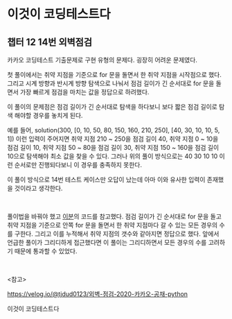 # 이것이 코딩테스트다

## 챕터 12 14번 외벽점검

카카오 코딩테스트 기출문제로 구현 유형의 문제다. 굉장히 어려운 문제였다.

첫 풀이에서는 취약 지점을 기준으로 for 문을 돌면서 한 취약 지점을 시작점으로 했다. 그리고 시계 방향과 반시계 방향 탐색으로 나눠서 점검 길이가 긴 순서대로 for 문을 돌면서 가장 빠르게 점검을 마치는 값을 정답으로 하려했다.

이 풀이의 문제점은 점검 길이가 긴 순서대로 탐색을 하다보니 보다 짧은 점검 길이로 탐색 해야할 경우를 놓치게 된다. 

예를 들어, solution(300, [0, 10, 50, 80, 150, 160, 210, 250], [40, 30, 10, 10, 5, 1]) 이런 입력이 주어지면 취약 지점 210 ~ 250을 점검 길이 40, 취약 지점 0 ~ 10을 점검 길이 10, 취약 지점 50 ~ 80을 점검 길이 30, 취약 지점 150 ~ 160을 점검 길이 10으로 탐색해야 최소 값을 찾을 수 있다. 그러나 위의 풀이 방식으로는 40 30 10 10 이런 순서로만 진행되다보니 이 경우를 충족하지 못한다.

이 풀이 방식으로 14번 테스트 케이스만 오답이 났는데 아마 이와 유사한 입력이 존재했을 것이라고 생각한다.

<br>

풀이법을 바꿔야 했고 [이분](https://velog.io/@tjdud0123/외벽-점검-2020-카카오-공채-python)의 코드를 참고했다. 점검 길이가 긴 순서대로 for 문을 돌고 취약 지점을 기준으로 안쪽 for 문을 돌면서 한 취약 지점마다 갈 수 있는 모든 경우의 수를 구한다. 그리고 이를 누적해서 취약 지점의 갯수와 같아지면 정답으로 했다. 앞에서 언급한 풀이가 그리디하게 접근했다면 이 풀이는 그리디하면서 모든 경우의 수를 고려하기 때문에 통과할 수 있었다.

<br>

<참고>

https://velog.io/@tjdud0123/외벽-점검-2020-카카오-공채-python

이것이 코딩테스트다